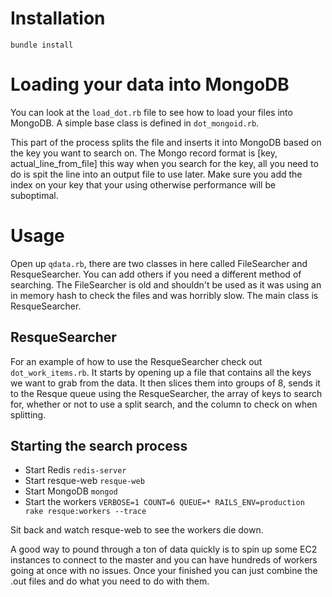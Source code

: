 # Installation

```
bundle install 
```

# Loading your data into MongoDB 

You can look at the ```load_dot.rb``` file to see how to load your files into MongoDB. A simple base class is defined in ```dot_mongoid.rb```.

This part of the process splits the file and inserts it into MongoDB based on the key you want to search on. The Mongo record format is [key, actual_line_from_file] this way when you search for the key, all you need to do is spit the line into an output file to use later. Make sure you add the index on your key that your using otherwise performance will be suboptimal. 

# Usage

Open up ```qdata.rb```, there are two classes in here called FileSearcher and ResqueSearcher. You can add others if you need a different method of searching. The FileSearcher is old and shouldn't be used as it was using an in memory hash to check the files and was horribly slow. The main class is ResqueSearcher. 

## ResqueSearcher 
For an example of how to use the ResqueSearcher check out ```dot_work_items.rb```. It starts by opening up a file that contains all the keys we want to grab from the data. It then slices them into groups of 8, sends it to the Resque queue using the ResqueSearcher, the array of keys to search for, whether or not to use a split search, and the column to check on when splitting. 

## Starting the search process

* Start Redis ```redis-server```
* Start resque-web ```resque-web```
* Start MongoDB ```mongod``` 
* Start the workers ```VERBOSE=1 COUNT=6 QUEUE=* RAILS_ENV=production rake resque:workers --trace```

Sit back and watch resque-web to see the workers die down.

A good way to pound through a ton of data quickly is to spin up some EC2 instances to connect to the master and you can have hundreds of workers going at once with no issues. Once your finished you can just combine the .out files and do what you need to do with them.


